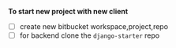 **To start new project with new client**
- [ ] create new bitbucket workspace,project,repo
- [ ] for backend clone the `django-starter` repo